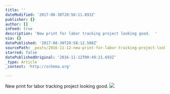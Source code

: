 ```yaml
---
title: ''
dateModified: '2017-08-30T20:58:11.893Z'
publisher: {}
author: []
inFeed: true
description: 'New print for labor tracking project looking good.  '
via: {}
datePublished: '2017-08-30T20:58:12.508Z'
sourcePath: _posts/2016-11-12-new-print-for-labor-tracking-project-looking-good.md
starred: false
datePublishedOriginal: '2016-11-12T00:49:21.693Z'
_type: Article
_context: 'http://schema.org'

---
```

New print for labor tracking project looking good. ![](https://the-grid-user-content.s3-us-west-2.amazonaws.com/f790ed34-a93c-443a-aea8-fe0e5cc5d77d.jpg)